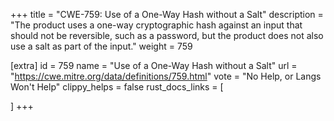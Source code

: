 +++
title = "CWE-759: Use of a One-Way Hash without a Salt"
description	= "The product uses a one-way cryptographic hash against an input that should not be reversible, such as a password, but the product does not also use a salt as part of the input."
weight = 759

[extra]
id = 759
name = "Use of a One-Way Hash without a Salt"
url = "https://cwe.mitre.org/data/definitions/759.html"
vote = "No Help, or Langs Won't Help"
clippy_helps = false
rust_docs_links = [
	
]
+++

